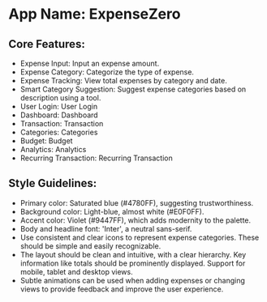 # **App Name**: ExpenseZero

## Core Features:

- Expense Input: Input an expense amount.
- Expense Category: Categorize the type of expense.
- Expense Tracking: View total expenses by category and date.
- Smart Category Suggestion: Suggest expense categories based on description using a tool.
- User Login: User Login
- Dashboard: Dashboard
- Transaction: Transaction
- Categories: Categories
- Budget: Budget
- Analytics: Analytics
- Recurring Transaction: Recurring Transaction

## Style Guidelines:

- Primary color: Saturated blue (#4780FF), suggesting trustworthiness.
- Background color: Light-blue, almost white (#E0F0FF).
- Accent color: Violet (#9447FF), which adds modernity to the palette.
- Body and headline font: 'Inter', a neutral sans-serif.
- Use consistent and clear icons to represent expense categories. These should be simple and easily recognizable.
- The layout should be clean and intuitive, with a clear hierarchy. Key information like totals should be prominently displayed. Support for mobile, tablet and desktop views.
- Subtle animations can be used when adding expenses or changing views to provide feedback and improve the user experience.